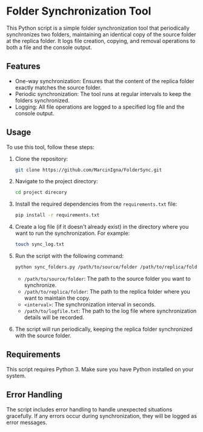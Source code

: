 # Folder Synchronization Tool

This Python script is a simple folder synchronization tool that periodically synchronizes two folders, maintaining an identical copy of the source folder at the replica folder. It logs file creation, copying, and removal operations to both a file and the console output.

## Features

- One-way synchronization: Ensures that the content of the replica folder exactly matches the source folder.
- Periodic synchronization: The tool runs at regular intervals to keep the folders synchronized.
- Logging: All file operations are logged to a specified log file and the console output.

## Usage

To use this tool, follow these steps:

1. Clone the repository:

   ```bash
   git clone https://github.com/MarcinIgna/FolderSync.git
   ```

2. Navigate to the project directory:

   ```bash
   cd project direcory
   ```

3. Install the required dependencies from the `requirements.txt` file:

   ```bash
   pip install -r requirements.txt
   ```

4. Create a log file (if it doesn't already exist) in the directory where you want to run the synchronization. For example:

   ```bash
   touch sync_log.txt
   ```

5. Run the script with the following command:

   ```bash
   python sync_folders.py /path/to/source/folder /path/to/replica/folder <interval> /path/to/logfile.txt
   ```

   - `/path/to/source/folder`: The path to the source folder you want to synchronize.
   - `/path/to/replica/folder`: The path to the replica folder where you want to maintain the copy.
   - `<interval>`: The synchronization interval in seconds.
   - `/path/to/logfile.txt`: The path to the log file where synchronization details will be recorded.

6. The script will run periodically, keeping the replica folder synchronized with the source folder.

## Requirements

This script requires Python 3. Make sure you have Python installed on your system.

## Error Handling

The script includes error handling to handle unexpected situations gracefully. If any errors occur during synchronization, they will be logged as error messages.
